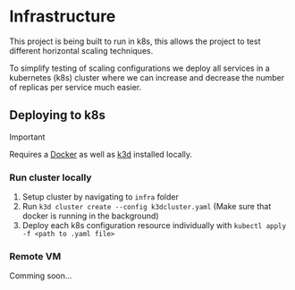 # Infrastructure

This project is being built to run in k8s, this allows the project to test different horizontal scaling techniques.

To simplify testing of scaling configurations we deploy all services in a kubernetes (k8s) cluster where we can increase and decrease the number of replicas per service much easier.

## Deploying to k8s

> [!IMPORTANT]
> Requires a [Docker](https://www.docker.com/) as well as [k3d](https://k3d.io/stable/) installed locally.

### Run cluster locally

1. Setup cluster by navigating to `infra` folder
2. Run `k3d cluster create --config k3dcluster.yaml` (Make sure that docker is running in the background)
3. Deploy each k8s configuration resource individually with `kubectl apply -f <path to .yaml file>`

### Remote VM

Comming soon...
